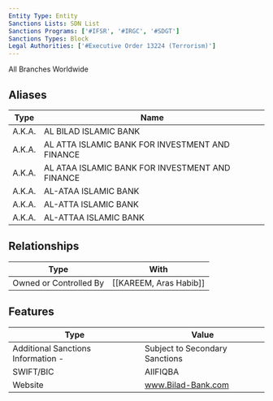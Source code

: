 ```yaml
---
Entity Type: Entity
Sanctions Lists: SDN List
Sanctions Programs: ['#IFSR', '#IRGC', '#SDGT']
Sanctions Types: Block
Legal Authorities: ['#Executive Order 13224 (Terrorism)']
---
```

All Branches Worldwide

## Aliases
| Type  | Name      | 
|-------|-----------|
| A.K.A. | AL BILAD ISLAMIC BANK |
| A.K.A. | AL ATTA ISLAMIC BANK FOR INVESTMENT AND FINANCE |
| A.K.A. | AL ATAA ISLAMIC BANK FOR INVESTMENT AND FINANCE |
| A.K.A. | AL-ATAA ISLAMIC BANK |
| A.K.A. | AL-ATTA ISLAMIC BANK |
| A.K.A. | AL-ATTAA ISLAMIC BANK |

## Relationships
| Type  | With      | 
|-------|-----------|
| Owned or Controlled By | [[KAREEM, Aras Habib]] |

## Features
| Type  | Value      |
|-------|------------|
| Additional Sanctions Information - | Subject to Secondary Sanctions |
| SWIFT/BIC | AIIFIQBA |
| Website | www.Bilad-Bank.com |
